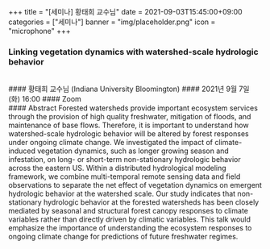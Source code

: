 ﻿+++
title = "[세미나] 황태희 교수님"
date = 2021-09-03T15:45:00+09:00
categories = ["세미나"]
banner = "img/placeholder.png"
icon = "microphone"
+++
###  Linking vegetation dynamics with watershed-scale hydrologic behavior
<br>
#### 황태희 교수님 (Indiana University Bloomington)
#### 2021년 9월 7일 (화) 16:00
#### Zoom
<br>
#### Abstract
Forested watersheds provide important ecosystem services through the provision of high quality freshwater, mitigation of floods, and maintenance of base flows. Therefore, it is important to understand how watershed-scale hydrologic behavior will be altered by forest responses under ongoing climate change. We investigated the impact of climate-induced vegetation dynamics, such as longer growing season and infestation, on long- or short-term non-stationary hydrologic behavior across the eastern US. Within a distributed hydrological modeling framework, we combine multi-temporal remote sensing data and field observations to separate the net effect of vegetation dynamics on emergent hydrologic behavior at the watershed scale. Our study indicates that non-stationary hydrologic behavior at the forested watersheds has been closely mediated by seasonal and structural forest canopy responses to climate variables rather than directly driven by climatic variables. This talk would emphasize the importance of understanding the ecosystem responses to ongoing climate change for predictions of future freshwater regimes.
